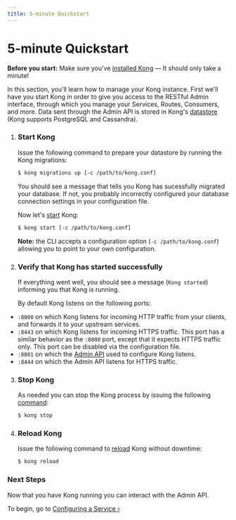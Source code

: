 ```yaml
---
title: 5-minute Quickstart
---
```


# 5-minute Quickstart

<div class="alert alert-warning">
  <strong>Before you start:</strong> Make sure you've
  <a href="https://konghq.com/install/">installed Kong</a> &mdash; It should only take a minute!
</div>

In this section, you'll learn how to manage your Kong instance. First we'll
have you start Kong in order to give you access to the RESTful Admin
interface, through which you manage your Services, Routes, Consumers, and more. Data sent
through the Admin API is stored in Kong's [datastore][datastore-section] (Kong
supports PostgreSQL and Cassandra).

1. ### Start Kong

    Issue the following command to prepare your datastore by running the Kong
    migrations:

    ```bash
    $ kong migrations up [-c /path/to/kong.conf]
    ```

    You should see a message that tells you Kong has sucessfully migrated your
    database. If not, you probably incorrectly configured your database
    connection settings in your configuration file.

    Now let's [start][CLI] Kong:

    ```bash
    $ kong start [-c /path/to/kong.conf]
    ```

    **Note:** the CLI accepts a configuration option (`-c /path/to/kong.conf`)
    allowing you to point to your own configuration.

2. ### Verify that Kong has started successfully

    If everything went well, you should see a message (`Kong started`)
    informing you that Kong is running.

    By default Kong listens on the following ports:

- `:8000` on which Kong listens for incoming HTTP traffic from your
  clients, and forwards it to your upstream services.
- `:8443` on which Kong listens for incoming HTTPS traffic. This port has a
  similar behavior as the `:8000` port, except that it expects HTTPS
  traffic only. This port can be disabled via the configuration file.
- `:8001` on which the [Admin API][API] used to configure Kong listens.
- `:8444` on which the Admin API listens for HTTPS traffic.

3. ### Stop Kong

    As needed you can stop the Kong process by issuing the following
    [command][CLI]:

    ```bash
    $ kong stop
    ```

4. ### Reload Kong

    Issue the following command to [reload][CLI] Kong without downtime:

    ```bash
    $ kong reload
    ```

### Next Steps

Now that you have Kong running you can interact with the Admin API.

To begin, go to [Configuring a Service &rsaquo;][configuring-a-service]

[CLI]: /{{page.kong_version}}/cli
[API]: /{{page.kong_version}}/admin-api
[datastore-section]: /{{page.kong_version}}/configuration/#datastore-section
[configuring-a-service]: /{{page.kong_version}}/getting-started/configuring-a-service
